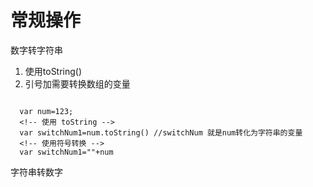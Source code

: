 # 常规操作
数字转字符串
  1. 使用toString() 
  2. 引号加需要转换数组的变量
```
 
  var num=123;
  <!-- 使用 toString -->
  var switchNum1=num.toString() //switchNum 就是num转化为字符串的变量
  <!-- 使用符号转换 -->
  var switchNum1=""+num
```

字符串转数字